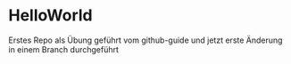 # HelloWorld
Erstes Repo als Übung geführt vom github-guide
und jetzt erste Änderung in einem Branch durchgeführt

